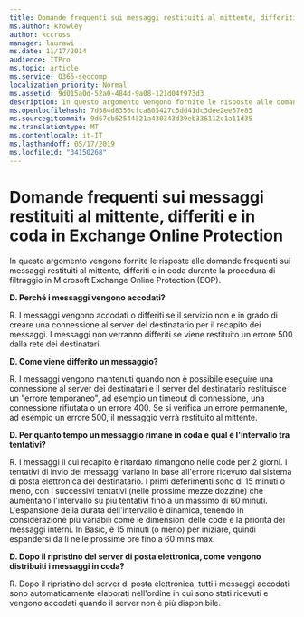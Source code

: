 ```yaml
---
title: Domande frequenti sui messaggi restituiti al mittente, differiti e in coda in EOP
ms.author: krowley
author: kccross
manager: laurawi
ms.date: 11/17/2014
audience: ITPro
ms.topic: article
ms.service: O365-seccomp
localization_priority: Normal
ms.assetid: 9d015a0d-52a0-484d-9a08-121d04f973d3
description: In questo argomento vengono fornite le risposte alle domande frequenti sui messaggi restituiti al mittente, differiti e in coda durante la procedura di filtraggio in Microsoft Exchange Online Protection (EOP).
ms.openlocfilehash: 7d584d8356cfca805427c5dd41dc3dee2ee57e85
ms.sourcegitcommit: 9d67cb52544321a430343d39eb336112c1a11d35
ms.translationtype: MT
ms.contentlocale: it-IT
ms.lasthandoff: 05/17/2019
ms.locfileid: "34150268"
---
```

# <a name="eop-queued-deferred-and-bounced-messages-faq"></a>Domande frequenti sui messaggi restituiti al mittente, differiti e in coda in Exchange Online Protection

In questo argomento vengono fornite le risposte alle domande frequenti sui messaggi restituiti al mittente, differiti e in coda durante la procedura di filtraggio in Microsoft Exchange Online Protection (EOP).
  
 **D. Perché i messaggi vengono accodati?**
  
R. I messaggi vengono accodati o differiti se il servizio non è in grado di creare una connessione al server del destinatario per il recapito dei messaggi. I messaggi non verranno differiti se viene restituito un errore 500 dalla rete dei destinatari.
  
 **D. Come viene differito un messaggio?**
  
R. I messaggi vengono mantenuti quando non è possibile eseguire una connessione al server dei destinatari e il server del destinatario restituisce un "errore temporaneo", ad esempio un timeout di connessione, una connessione rifiutata o un errore 400. Se si verifica un errore permanente, ad esempio un errore 500, il messaggio verrà restituito al mittente.
  
 **D. Per quanto tempo un messaggio rimane in coda e qual è l'intervallo tra tentativi?**
  
R. I messaggi il cui recapito è ritardato rimangono nelle code per 2 giorni. I tentativi di invio dei messaggi variano in base all'errore ricevuto dal sistema di posta elettronica del destinatario. I primi deferimenti sono di 15 minuti o meno, con i successivi tentativi (nelle prossime mezze dozzine) che aumentano l'intervallo su più tentativi fino a un massimo di 60 minuti. L'espansione della durata dell'intervallo è dinamica, tenendo in considerazione più variabili come le dimensioni delle code e la priorità dei messaggi interni. In Basic, è 15 minuti (o meno) per iniziare, quindi espandersi da lì nelle prossime ore fino a 60 mins max.
  
 **D. Dopo il ripristino del server di posta elettronica, come vengono distribuiti i messaggi in coda?**
  
R. Dopo il ripristino del server di posta elettronica, tutti i messaggi accodati sono automaticamente elaborati nell'ordine in cui sono stati ricevuti e vengono accodati quando il server non è più disponibile.   
  

